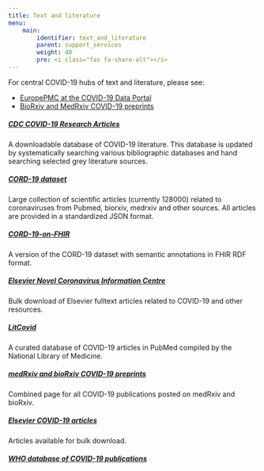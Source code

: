 ```yaml
---
title: Text and literature
menu:
    main:
        identifier: text_and_literature
        parent: support_services
        weight: 40
        pre: <i class="fas fa-share-alt"></i>
---
```

For central COVID-19 hubs of text and literature, please see:

* [EuropePMC at the COVID-19 Data Portal](https://www.covid19dataportal.org/literature?db=literature)
* [BioRxiv and MedRxiv COVID-19 preprints](https://connect.medrxiv.org/relate/content/181)

##### [CDC COVID-19 Research Articles](https://www.cdc.gov/library/researchguides/2019novelcoronavirus/researcharticles.html)
A downloadable database of COVID-19 literature.
This database is updated by systematically searching various bibliographic databases and hand searching selected grey literature sources.

##### [CORD-19 dataset](https://pages.semanticscholar.org/coronavirus-research)
Large collection of scientific articles (currently 128000) related to coronaviruses from Pubmed, biorxiv, medrxiv and other sources.
All articles are provided in a standardized JSON format.

##### [CORD-19-on-FHIR](https://github.com/fhircat/CORD-19-on-FHIR)
A version of the CORD-19 dataset with semantic annotations in FHIR RDF format.

##### [Elsevier Novel Coronavirus Information Centre](https://www.elsevier.com/connect/coronavirus-information-center)
Bulk download of Elsevier fulltext articles related to COVID-19 and other resources.

##### [LitCovid](https://www.ncbi.nlm.nih.gov/research/coronavirus/)
A curated database of COVID-19 articles in PubMed compiled by the National Library of Medicine.

##### [medRxiv and bioRxiv COVID-19 preprints](https://connect.medrxiv.org/relate/content/181)
Combined page for all COVID-19 publications posted on medRxiv and bioRxiv.

##### [Elsevier COVID-19 articles](https://www.elsevier.com/connect/coronavirus-information-center)
Articles available for bulk download.

##### [WHO database of COVID-19 publications](https://www.who.int/emergencies/diseases/novel-coronavirus-2019/global-research-on-novel-coronavirus-2019-ncov)
